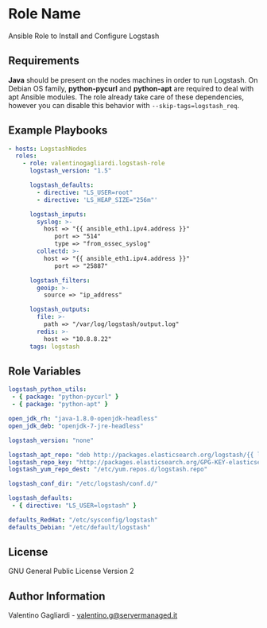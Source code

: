 Role Name
=========

Ansible Role to Install and Configure Logstash

Requirements
------------

**Java** should be present on the nodes machines in order to run Logstash. On Debian OS family, **python-pycurl** and **python-apt** are required to deal with apt Ansible modules. The role already take care of these dependencies, however you can disable this behavior with `--skip-tags=logstash_req`.

Example Playbooks
----------------

```yaml
- hosts: LogstashNodes
  roles:
    - role: valentinogagliardi.logstash-role
      logstash_version: "1.5"

      logstash_defaults:
        - directive: "LS_USER=root"
        - directive: 'LS_HEAP_SIZE="256m"'

      logstash_inputs:
        syslog: >-
          host => "{{ ansible_eth1.ipv4.address }}"
             port => "514"
             type => "from_ossec_syslog"
        collectd: >-
          host => "{{ ansible_eth1.ipv4.address }}"
             port => "25887"

      logstash_filters:
        geoip: >-
          source => "ip_address"

      logstash_outputs:
        file: >-
          path => "/var/log/logstash/output.log"
        redis: >-
          host => "10.8.8.22"
      tags: logstash
```

Role Variables
--------------

```yaml
logstash_python_utils:
 - { package: "python-pycurl" }
 - { package: "python-apt" }

open_jdk_rh: "java-1.8.0-openjdk-headless"
open_jdk_deb: "openjdk-7-jre-headless"

logstash_version: "none"

logstash_apt_repo: "deb http://packages.elasticsearch.org/logstash/{{ logstash_version }}/debian stable main"
logstash_repo_key: "http://packages.elasticsearch.org/GPG-KEY-elasticsearch"
logstash_yum_repo_dest: "/etc/yum.repos.d/logstash.repo"

logstash_conf_dir: "/etc/logstash/conf.d/"

logstash_defaults: 
 - { directive: "LS_USER=logstash" }

defaults_RedHat: "/etc/sysconfig/logstash"
defaults_Debian: "/etc/default/logstash"
```

License
-------

GNU General Public License Version 2

Author Information
------------------

Valentino Gagliardi - valentino.g@servermanaged.it

